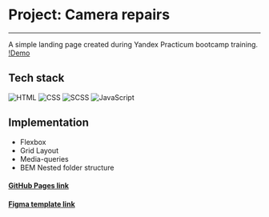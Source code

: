 # Project: Camera repairs

---

A simple landing page created during Yandex Practicum bootcamp training.
[!Demo](https://user-images.githubusercontent.com/90967822/245644320-5444968c-6ee2-4bed-b469-bb2a65d6b999.mp4)

## Tech stack

![HTML](https://img.shields.io/badge/html5-%23E34F26.svg?style=for-the-badge&logo=html5&logoColor=white)
![CSS](https://img.shields.io/badge/css3-%231572B6.svg?style=for-the-badge&logo=css3&logoColor=white)
![SCSS](https://img.shields.io/badge/Sass-CC6699?style=for-the-badge&logo=sass&logoColor=white)
![JavaScript](https://img.shields.io/badge/JavaScript-F7DF1E?style=for-the-badge&logo=javascript&logoColor=black)

## Implementation

- Flexbox
- Grid Layout
- Media-queries
- BEM Nested folder structure


#### [GitHub Pages link](https://daryamakavchik.github.io/camera-repairs/)
#### [Figma template link](https://www.figma.com/file/G3UWFlQmNtNs67751YiDH2/Month-of-Landings_external-link?node-id=2%3A1815)
